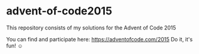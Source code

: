 # advent-of-code2015

This repository consists of my solutions for the Advent of Code 2015

You can find and participate here: https://adventofcode.com/2015 Do it, it's fun! ☺
